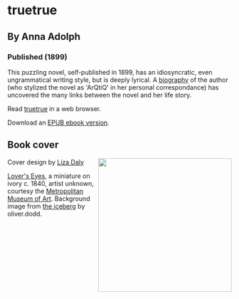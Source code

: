 # truetrue
## By Anna Adolph
### Published (1899)

  This puzzling novel, self-published in 1899, has an idiosyncratic,
  even ungrammatical writing style, but is deeply lyrical. A
  [biography](https://lizadaly.com/pages/arqtiq/) of the author (who
  stylized the novel as 'ArQtiQ' in her personal correspondance) has
  uncovered the many links between the novel and her life story.


Read [truetrue](https://lizadaly.github.io/utopia-novels/books/arqtiq/arqtiq.html) in a web browser.

Download an [EPUB ebook version](https://lizadaly.github.io/utopia-novels/books/arqtiq/arqtiq.epub).

## Book cover
<img src="https://lizadaly.github.io/utopia-novels/books/arqtiq/cover.png" height="300" align="right">

Cover design by [Liza Daly](https://lizadaly.com)

[Lover's Eyes](https://www.metmuseum.org/art/collection/search/16606), a
miniature on ivory c. 1840, artist unknown, courtesy the [Metropolitan
Museum of Art](https://www.metmuseum.org/). Background image from [the
iceberg](https://www.flickr.com/photos/oliverdodd/8340214975/) by
oliver.dodd.

